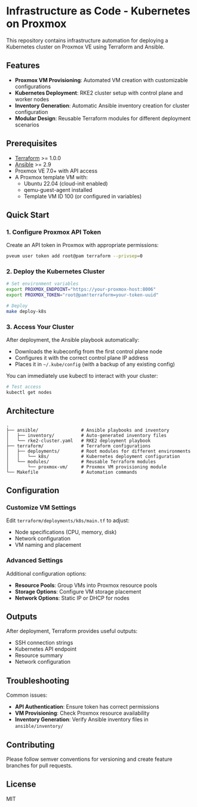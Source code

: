# Infrastructure as Code - Kubernetes on Proxmox

This repository contains infrastructure automation for deploying a Kubernetes cluster on Proxmox VE using Terraform and Ansible.

## Features

- **Proxmox VM Provisioning**: Automated VM creation with customizable configurations
- **Kubernetes Deployment**: RKE2 cluster setup with control plane and worker nodes
- **Inventory Generation**: Automatic Ansible inventory creation for cluster configuration
- **Modular Design**: Reusable Terraform modules for different deployment scenarios

## Prerequisites

- [Terraform](https://www.terraform.io/downloads.html) >= 1.0.0
- [Ansible](https://docs.ansible.com/ansible/latest/installation_guide/intro_installation.html) >= 2.9
- Proxmox VE 7.0+ with API access
- A Proxmox template VM with:
  - Ubuntu 22.04 (cloud-init enabled)
  - qemu-guest-agent installed
  - Template VM ID 100 (or configured in variables)

## Quick Start

### 1. Configure Proxmox API Token

Create an API token in Proxmox with appropriate permissions:

```bash
pveum user token add root@pam terraform --privsep=0
```

### 2. Deploy the Kubernetes Cluster

```bash
# Set environment variables
export PROXMOX_ENDPOINT="https://your-proxmox-host:8006"
export PROXMOX_TOKEN="root@pam!terraform=your-token-uuid"

# Deploy
make deploy-k8s
```

### 3. Access Your Cluster

After deployment, the Ansible playbook automatically:
- Downloads the kubeconfig from the first control plane node
- Configures it with the correct control plane IP address
- Places it in `~/.kube/config` (with a backup of any existing config)

You can immediately use kubectl to interact with your cluster:

```bash
# Test access
kubectl get nodes
```

## Architecture

```
.
├── ansible/                # Ansible playbooks and inventory
│   ├── inventory/          # Auto-generated inventory files
│   └── rke2-cluster.yaml   # RKE2 deployment playbook
├── terraform/              # Terraform configurations
│   ├── deployments/        # Root modules for different environments
│   │   └── k8s/            # Kubernetes deployment configuration
│   └── modules/            # Reusable Terraform modules
│       └── proxmox-vm/     # Proxmox VM provisioning module
└── Makefile                # Automation commands
```

## Configuration

### Customize VM Settings

Edit `terraform/deployments/k8s/main.tf` to adjust:

- Node specifications (CPU, memory, disk)
- Network configuration
- VM naming and placement

### Advanced Settings

Additional configuration options:

- **Resource Pools**: Group VMs into Proxmox resource pools
- **Storage Options**: Configure VM storage placement
- **Network Options**: Static IP or DHCP for nodes

## Outputs

After deployment, Terraform provides useful outputs:

- SSH connection strings
- Kubernetes API endpoint
- Resource summary
- Network configuration

## Troubleshooting

Common issues:

- **API Authentication**: Ensure token has correct permissions
- **VM Provisioning**: Check Proxmox resource availability
- **Inventory Generation**: Verify Ansible inventory files in `ansible/inventory/`

## Contributing

Please follow semver conventions for versioning and create feature branches for pull requests.

## License

MIT